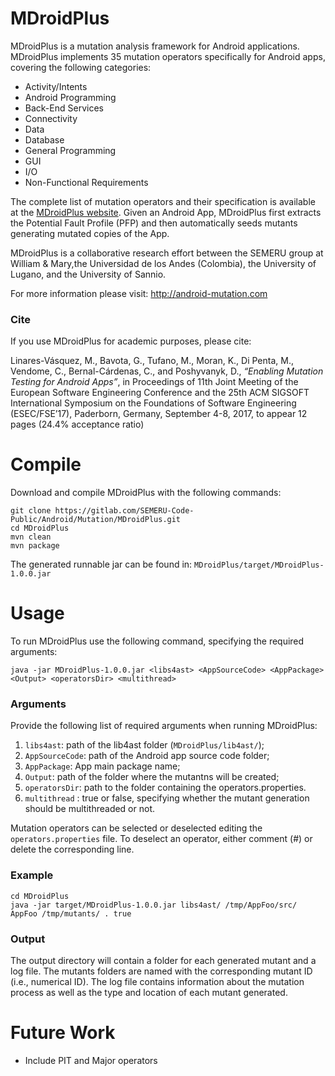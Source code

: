 # MDroidPlus
MDroidPlus is a mutation analysis framework for Android applications.
MDroidPlus implements 35 mutation operators specifically for Android apps, covering the following categories:
- Activity/Intents
- Android Programming
- Back-End Services
- Connectivity
- Data
- Database
- General Programming
- GUI
- I/O
- Non-Functional Requirements

The complete list of mutation operators and their specification is available at the [MDroidPlus website](http://android-mutation.com/#operators).
Given an Android App, MDroidPlus first extracts the Potential Fault Profile (PFP) and then automatically seeds mutants generating mutated copies of the App.

MDroidPlus is a collaborative research effort between the SEMERU group at William & Mary,the Universidad de los Andes (Colombia), the University of Lugano, and the University of Sannio.

For more information please visit: http://android-mutation.com

### Cite
If you use MDroidPlus for academic purposes, please cite: 

Linares-Vásquez, M., Bavota, G., Tufano, M., Moran, K., Di Penta, M., Vendome, C., Bernal-Cárdenas, C., and Poshyvanyk, D., _“Enabling Mutation Testing for Android Apps”_, in Proceedings of 11th Joint Meeting of the European Software Engineering Conference and the 25th ACM SIGSOFT International Symposium on the Foundations of Software Engineering (ESEC/FSE’17), Paderborn, Germany, September 4-8, 2017, to appear 12 pages (24.4% acceptance ratio)

# Compile
Download and compile MDroidPlus with the following commands:
```
git clone https://gitlab.com/SEMERU-Code-Public/Android/Mutation/MDroidPlus.git
cd MDroidPlus
mvn clean
mvn package
```
The generated runnable jar can be found in: ``MDroidPlus/target/MDroidPlus-1.0.0.jar``

# Usage
To run MDroidPlus use the following command, specifying the required arguments:
```
java -jar MDroidPlus-1.0.0.jar <libs4ast> <AppSourceCode> <AppPackage> <Output> <operatorsDir> <multithread>
```
### Arguments
Provide the following list of required arguments when running MDroidPlus: 
1. ``libs4ast``:  path of the lib4ast folder (``MDroidPlus/lib4ast/``);
2. ``AppSourceCode``: path of the Android app source code folder;
3. ``AppPackage``: App main package name;
4. ``Output``: path of the folder where the mutantns will be created;
5. ``operatorsDir``: path to the folder containing the operators.properties.
6. ``multithread`` : true or false, specifying whether the mutant generation should be multithreaded or not.

Mutation operators can be selected or deselected editing the ``operators.properties`` file. To deselect an operator, either comment (#) or delete the corresponding line.
### Example
```
cd MDroidPlus
java -jar target/MDroidPlus-1.0.0.jar libs4ast/ /tmp/AppFoo/src/ AppFoo /tmp/mutants/ . true
```

### Output
The output directory will contain a folder for each generated mutant and a log file. 
The mutants folders are named with the corresponding mutant ID (i.e., numerical ID). The log file contains information about the mutation process as well as the type and location of each mutant generated.


# Future Work
- Include PIT and Major operators
